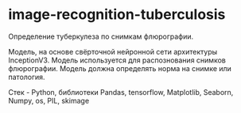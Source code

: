 # image-recognition-tuberculosis
Определение туберкулеза по снимкам флюрографии.

Модель, на основе свёрточной нейронной сети архитектуры InceptionV3. Модель используется для распознования снимков флюрографии. Модель должна определять норма на снимке или патология.

Стек - Python, библиотеки Pandas, tensorflow, Matplotlib, Seaborn, Numpy, os, PIL, skimage
